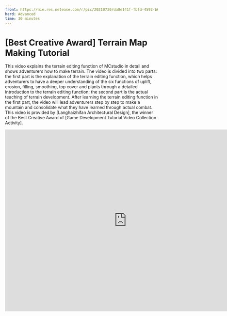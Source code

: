 ```yaml
--- 
front: https://nie.res.netease.com/r/pic/20210730/da0e141f-fbfd-4592-b6b4-b410f898f556.png 
hard: Advanced 
time: 30 minutes 
--- 
```

# [Best Creative Award] Terrain Map Making Tutorial 
This video explains the terrain editing function of MCstudio in detail and shows adventurers how to make terrain. The video is divided into two parts: the first part is the explanation of the terrain editing function, which helps adventurers to have a deeper understanding of the six functions of uplift, erosion, filling, smoothing, top cover and plants through a detailed introduction to the terrain editing function; the second part is the actual teaching of terrain development. After learning the terrain editing function in the first part, the video will lead adventurers step by step to make a mountain and consolidate what they have learned through actual combat. 
This video is provided by [Langhaizhifan Architectural Design], the winner of the Best Creative Award of [Game Development Tutorial Video Collection Activity].

<center><embed src="https://cc.163.com/act/m/daily/iframeplayer/?id=601c04e65655da63cc2ec80f
    " height="600" width="800"/></center>